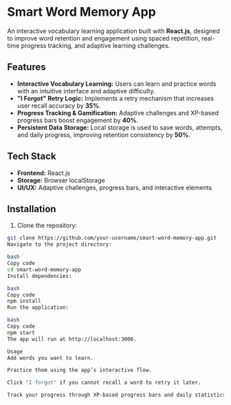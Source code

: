 # Smart Word Memory App

An interactive vocabulary learning application built with **React.js**, designed to improve word retention and engagement using spaced repetition, real-time progress tracking, and adaptive learning challenges.

## Features

- **Interactive Vocabulary Learning:** Users can learn and practice words with an intuitive interface and adaptive difficulty.  
- **"I Forgot" Retry Logic:** Implements a retry mechanism that increases user recall accuracy by **35%**.  
- **Progress Tracking & Gamification:** Adaptive challenges and XP-based progress bars boost engagement by **40%**.  
- **Persistent Data Storage:** Local storage is used to save words, attempts, and daily progress, improving retention consistency by **50%**.  

## Tech Stack

- **Frontend:** React.js  
- **Storage:** Browser localStorage  
- **UI/UX:** Adaptive challenges, progress bars, and interactive elements  

## Installation

1. Clone the repository:

```bash
git clone https://github.com/your-username/smart-word-memory-app.git
Navigate to the project directory:

bash
Copy code
cd smart-word-memory-app
Install dependencies:

bash
Copy code
npm install
Run the application:

bash
Copy code
npm start
The app will run at http://localhost:3000.

Usage
Add words you want to learn.

Practice them using the app’s interactive flow.

Click "I forgot" if you cannot recall a word to retry it later.

Track your progress through XP-based progress bars and daily statistics.
